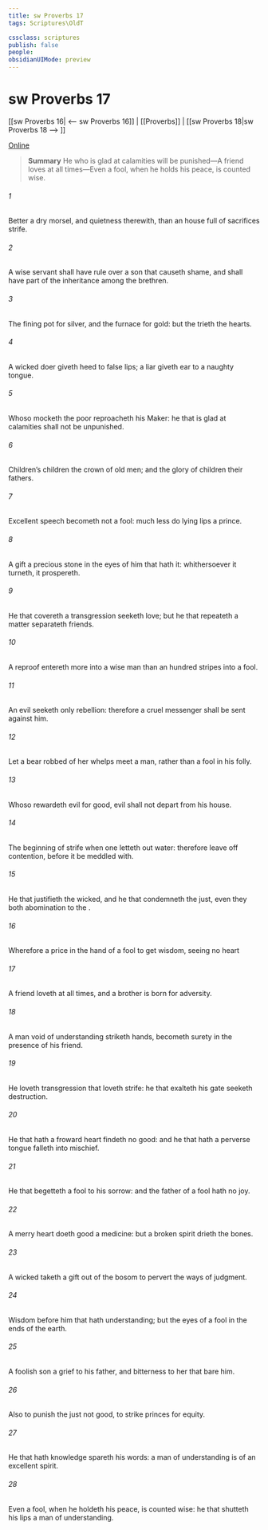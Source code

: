 ```yaml
---
title: sw Proverbs 17
tags: Scriptures\OldT

cssclass: scriptures
publish: false
people:
obsidianUIMode: preview
---
```


# sw Proverbs 17
[[sw Proverbs 16| <-- sw Proverbs 16]] | [[Proverbs]] | [[sw Proverbs 18|sw Proverbs 18 --> ]]

[Online](https://churchofjesuschrist.org/study/scriptures/ot/prov/17?lang=eng)

> __Summary__
He who is glad at calamities will be punished—A friend loves at all times—Even a fool, when he holds his peace, is counted wise.

###### 1 
Better  a dry morsel, and quietness therewith, than an house full of sacrifices  strife.

###### 2 
A wise servant shall have rule over a son that causeth shame, and shall have part of the inheritance among the brethren.

###### 3 
The fining pot  for silver, and the furnace for gold: but the  trieth the hearts.

###### 4 
A wicked doer giveth heed to false lips;  a liar giveth ear to a naughty tongue.

###### 5 
Whoso mocketh the poor reproacheth his Maker:  he that is glad at calamities shall not be unpunished.

###### 6 
Children’s children  the crown of old men; and the glory of children  their fathers.

###### 7 
Excellent speech becometh not a fool: much less do lying lips a prince.

###### 8 
A gift  a precious stone in the eyes of him that hath it: whithersoever it turneth, it prospereth.

###### 9 
He that covereth a transgression seeketh love; but he that repeateth a matter separateth  friends.

###### 10 
A reproof entereth more into a wise man than an hundred stripes into a fool.

###### 11 
An evil  seeketh only rebellion: therefore a cruel messenger shall be sent against him.

###### 12 
Let a bear robbed of her whelps meet a man, rather than a fool in his folly.

###### 13 
Whoso rewardeth evil for good, evil shall not depart from his house.

###### 14 
The beginning of strife  when one letteth out water: therefore leave off contention, before it be meddled with.

###### 15 
He that justifieth the wicked, and he that condemneth the just, even they both  abomination to the .

###### 16 
Wherefore  a price in the hand of a fool to get wisdom, seeing  no heart 

###### 17 
A friend loveth at all times, and a brother is born for adversity.

###### 18 
A man void of understanding striketh hands,  becometh surety in the presence of his friend.

###### 19 
He loveth transgression that loveth strife:  he that exalteth his gate seeketh destruction.

###### 20 
He that hath a froward heart findeth no good: and he that hath a perverse tongue falleth into mischief.

###### 21 
He that begetteth a fool  to his sorrow: and the father of a fool hath no joy.

###### 22 
A merry heart doeth good  a medicine: but a broken spirit drieth the bones.

###### 23 
A wicked  taketh a gift out of the bosom to pervert the ways of judgment.

###### 24 
Wisdom  before him that hath understanding; but the eyes of a fool  in the ends of the earth.

###### 25 
A foolish son  a grief to his father, and bitterness to her that bare him.

###### 26 
Also to punish the just  not good,  to strike princes for equity.

###### 27 
He that hath knowledge spareth his words:  a man of understanding is of an excellent spirit.

###### 28 
Even a fool, when he holdeth his peace, is counted wise:  he that shutteth his lips  a man of understanding.


